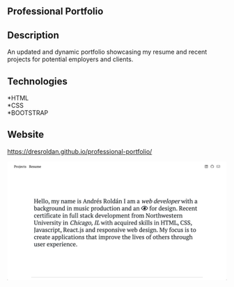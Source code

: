 ## Professional Portfolio 

## Description

An updated and dynamic portfolio showcasing my resume and recent projects for potential employers and clients. 

## Technologies

*HTML</br>
*CSS</br>
*BOOTSTRAP</br>



## Website

https://dresroldan.github.io/professional-portfolio/

![](assets/portfolioscreenshot.png)
